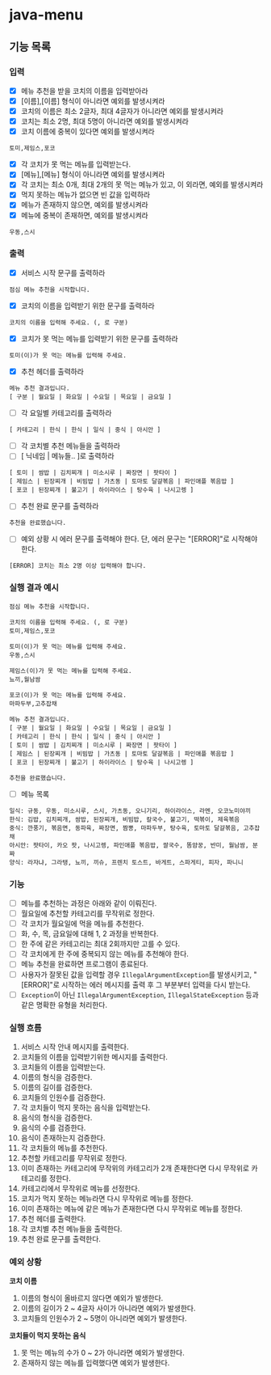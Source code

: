 # java-menu

## 기능 목록

### 입력

- [x]  메뉴 추천을 받을 코치의 이름을 입력받아라
  - [x]  [이름],[이름] 형식이 아니라면 예외를 발생시켜라
  - [x]  코치의 이름은 최소 2글자, 최대 4글자가 아니라면 예외를 발생시켜라
  - [x]  코치는 최소 2명, 최대 5명이 아니라면 예외를 발생시켜라
  - [x]  코치 이름에 중복이 있다면 예외를 발생시켜라

```
토미,제임스,포코
```

- [x]  각 코치가 못 먹는 메뉴를 입력받는다.
  - [x]  [메뉴],[메뉴] 형식이 아니라면 예외를 발생시켜라
  - [x]  각 코치는 최소 0개, 최대 2개의 못 먹는 메뉴가 있고, 이 외라면, 예외를 발생시켜라
  - [x]  먹지 못하는 메뉴가 없으면 빈 값을 입력하라
  - [x]  메뉴가 존재하지 않으면, 예외를 발생시켜라
  - [x]  메뉴에 중복이 존재하면, 예외를 발생시켜라

```
우동,스시
```

### 출력

- [x]  서비스 시작 문구를 출력하라

```
점심 메뉴 추천을 시작합니다.
```

- [x]  코치의 이름을 입력받기 위한 문구를 출력하라

```
코치의 이름을 입력해 주세요. (, 로 구분)
```

- [x]  코치가 못 먹는 메뉴를 입력받기 위한 문구를 출력하라

```
토미(이)가 못 먹는 메뉴를 입력해 주세요.
```

- [x]  추천 헤더를 출력하라

```
메뉴 추천 결과입니다.
[ 구분 | 월요일 | 화요일 | 수요일 | 목요일 | 금요일 ]
```

- [ ] 각 요일별 카테고리를 출력하라
```
[ 카테고리 | 한식 | 한식 | 일식 | 중식 | 아시안 ]
```

- [ ]  각 코치별 추천 메뉴들을 출력하라
  - [ ]  [ 닉네임 | 메뉴들.. ]로 출력하라

```
[ 토미 | 쌈밥 | 김치찌개 | 미소시루 | 짜장면 | 팟타이 ]
[ 제임스 | 된장찌개 | 비빔밥 | 가츠동 | 토마토 달걀볶음 | 파인애플 볶음밥 ]
[ 포코 | 된장찌개 | 불고기 | 하이라이스 | 탕수육 | 나시고렝 ]
```

- [ ]  추천 완료 문구를 출력하라

```
추천을 완료했습니다.
```

- [ ]  예외 상황 시 에러 문구를 출력해야 한다. 단, 에러 문구는 "[ERROR]"로 시작해야 한다.

```
[ERROR] 코치는 최소 2명 이상 입력해야 합니다.
```

### 실행 결과 예시

```
점심 메뉴 추천을 시작합니다.

코치의 이름을 입력해 주세요. (, 로 구분)
토미,제임스,포코

토미(이)가 못 먹는 메뉴를 입력해 주세요.
우동,스시

제임스(이)가 못 먹는 메뉴를 입력해 주세요.
뇨끼,월남쌈

포코(이)가 못 먹는 메뉴를 입력해 주세요.
마파두부,고추잡채

메뉴 추천 결과입니다.
[ 구분 | 월요일 | 화요일 | 수요일 | 목요일 | 금요일 ]
[ 카테고리 | 한식 | 한식 | 일식 | 중식 | 아시안 ]
[ 토미 | 쌈밥 | 김치찌개 | 미소시루 | 짜장면 | 팟타이 ]
[ 제임스 | 된장찌개 | 비빔밥 | 가츠동 | 토마토 달걀볶음 | 파인애플 볶음밥 ]
[ 포코 | 된장찌개 | 불고기 | 하이라이스 | 탕수육 | 나시고렝 ]

추천을 완료했습니다.
```

- [ ]  메뉴 목록

```
일식: 규동, 우동, 미소시루, 스시, 가츠동, 오니기리, 하이라이스, 라멘, 오코노미야끼
한식: 김밥, 김치찌개, 쌈밥, 된장찌개, 비빔밥, 칼국수, 불고기, 떡볶이, 제육볶음
중식: 깐풍기, 볶음면, 동파육, 짜장면, 짬뽕, 마파두부, 탕수육, 토마토 달걀볶음, 고추잡채
아시안: 팟타이, 카오 팟, 나시고렝, 파인애플 볶음밥, 쌀국수, 똠얌꿍, 반미, 월남쌈, 분짜
양식: 라자냐, 그라탱, 뇨끼, 끼슈, 프렌치 토스트, 바게트, 스파게티, 피자, 파니니
```

### 기능

- [ ]  메뉴를 추천하는 과정은 아래와 같이 이뤄진다.
  - [ ]  월요일에 추천할 카테고리를 무작위로 정한다.
  - [ ]  각 코치가 월요일에 먹을 메뉴를 추천한다.
  - [ ]  화, 수, 목, 금요일에 대해 1, 2 과정을 반복한다.
- [ ]  한 주에 같은 카테고리는 최대 2회까지만 고를 수 있다.
- [ ]  각 코치에게 한 주에 중복되지 않는 메뉴를 추천해야 한다.
- [ ]  메뉴 추천을 완료하면 프로그램이 종료된다.
- [ ]  사용자가 잘못된 값을 입력할 경우 `IllegalArgumentException`를 발생시키고, "[ERROR]"로 시작하는 에러 메시지를 출력 후 그 부분부터 입력을 다시 받는다.
  - [ ]  `Exception`이 아닌 `IllegalArgumentException`, `IllegalStateException` 등과 같은 명확한 유형을 처리한다.

### 실행 흐름

1. 서비스 시작 안내 메시지를 출력한다.
2. 코치들의 이름을 입력받기위한 메시지를 출력한다.
3. 코치들의 이름을 입력받는다.
  1. 이름의 형식을 검증한다.
  2. 이름의 길이를 검증한다.
  3. 코치들의 인원수를 검증한다.
4. 각 코치들이 먹지 못하는 음식을 입력받는다.
  1. 음식의 형식을 검증한다.
  2. 음식의 수를 검증한다.
  3. 음식이 존재하는지 검증한다.
5. 각 코치들의 메뉴를 추천한다.
  1. 추천할 카테고리를 무작위로 정한다.
  2. 이미 존재하는 카테고리에 무작위의 카테고리가 2개 존재한다면 다시 무작위로 카테고리를 정한다.
  3. 카테고리에서 무작위로 메뉴를 선정한다.
  4. 코치가 먹지 못하는 메뉴라면 다시 무작위로 메뉴를 정한다.
  5. 이미 존재하는 메뉴에 같은 메뉴가 존재한다면 다시 무작위로 메뉴를 정한다.
6. 추천 헤더를 출력한다.
7. 각 코치별 추천 메뉴들을 출력한다.
8. 추천 완료 문구를 출력한다.

### 예외 상황

**코치 이름**

1. 이름의 형식이 올바르지 않다면 예외가 발생한다.
2. 이름의 길이가 2 ~ 4글자 사이가 아니라면 예외가 발생한다.
3. 코치들의 인원수가 2 ~ 5명이 아니라면 예외가 발생한다.

**코치들이 먹지 못하는 음식**

1. 못 먹는 메뉴의 수가 0 ~ 2가 아니라면 예외가 발생한다.
2. 존재하지 않는 메뉴를 입력했다면 예외가 발생한다.